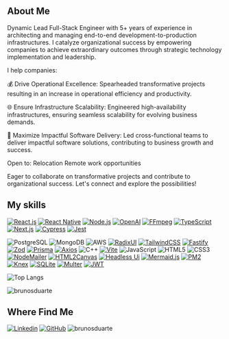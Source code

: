 ## About Me

Dynamic Lead Full-Stack Engineer with 5+ years of experience in architecting and managing end-to-end development-to-production infrastructures. I catalyze organizational success by empowering companies to achieve extraordinary outcomes through strategic technology implementation and leadership.

I help companies:

 💰 Drive Operational Excellence: Spearheaded transformative projects resulting in an increase in operational efficiency and productivity.
 
 🌐 Ensure Infrastructure Scalability: Engineered high-availability infrastructures, ensuring seamless scalability for evolving business demands.
 
 🚀 Maximize Impactful Software Delivery: Led cross-functional teams to deliver impactful software solutions, contributing to business growth and success.

Open to:
 Relocation
 Remote work opportunities

Eager to collaborate on transformative projects and contribute to organizational success.
Let's connect and explore the possibilities!
  
## My skills

[![React.js](https://img.shields.io/badge/React.js-gray?logo=React)](https://react.dev)
[![React Native](https://img.shields.io/badge/React.js-gray?logo=React&logoColor=purple)](https://reactnative.dev)
[![Node.js](https://img.shields.io/badge/Node.js-gray?logo=Node.js)](https://nodejs.org)
[![OpenAI](https://img.shields.io/badge/OpenAI-gray?logo=OpenAI)](https://openai.com)
[![FFmpeg](https://img.shields.io/badge/FFmpeg-gray?logo=FFmpeg)](https://ffmpeg.org)
[![TypeScript](https://img.shields.io/badge/TypeScript-gray?logo=TypeScript)](https://www.typescriptlang.org)
[![Next.js](https://img.shields.io/badge/Next.js-gray?logo=Next.js)](https://nextjs.org)
[![Cypress](https://img.shields.io/badge/Cypress-gray?logo=Cypress)](https://docs.cypress.io)
[![Jest](https://img.shields.io/badge/Jest-gray?logo=Jest)](https://jest.io)



![PostgreSQL](https://img.shields.io/badge/PostgreSQL-333333?style=flat&logo=postgresql&logoColor=007396)
![MongoDB](https://img.shields.io/badge/-MongoDB-333333?style=flat&logo=mongodb)
![AWS](https://img.shields.io/badge/-AWS-333333?style=flat&logo=amazon)
[![RadixUI](https://img.shields.io/badge/RadixUI-gray?logo=Radix+UI)](https://www.radix.com)
[![TailwindCSS](https://img.shields.io/badge/TailwindCSS-gray?logo=Tailwind+CSS)](https://www.tailwindcss.com)
[![Fastify](https://img.shields.io/badge/Fastify-gray?logo=Fastify)](https://www.fastify.dev)
[![Zod](https://img.shields.io/badge/Zod-gray?logo=Zod)](https://www.zod.dev)
[![Prisma](https://img.shields.io/badge/Prisma-gray?logo=Prisma)](https://www.prisma.io)
[![Axios](https://img.shields.io/badge/Axios-gray?logo=Axios)](https://www.axios-http.com)
![C++](https://img.shields.io/badge/-C++-333333?style=flat&logo=C%2B%2B&logoColor=00599C)
[![Vite](https://img.shields.io/badge/Vite-gray?logo=Vite)](https://vitejs.org)
![JavaScript](https://img.shields.io/badge/-JavaScript-333333?style=flat&logo=javascript)
![HTML5](https://img.shields.io/badge/-HTML5-333333?style=flat&logo=HTML5)
![CSS3](https://img.shields.io/badge/-CSS3-333333?style=flat&logo=CSS3&logoColor=1572B6)
[![NodeMailer](https://img.shields.io/badge/NodeMailer-gray?logo=Minutemailer)](https://nodemailer.com)
[![HTML2Canvas](https://img.shields.io/badge/HTML2Canvas-gray?logo=PlayCanvas)](https://html2canvas.hertzen.com)
[![Headless Ui](https://img.shields.io/badge/Headless_Ui-gray?logo=Headless+UI)](https://headlessui.com)
[![Mermaid.js](https://img.shields.io/badge/Mermaid.js-gray?logo=Mermaid)](https://mermaid-js.org)
[![PM2](https://img.shields.io/badge/PM2-gray?logo=PM2)](https://pm2.io)
[![Knex](https://img.shields.io/badge/Knex-gray?logo=Knex.js)](https://knexjs.org)
[![SQLite](https://img.shields.io/badge/SQLite-gray?logo=SQLite)](https://www.sqlite.org)
[![Multer](https://img.shields.io/badge/Multer-gray?logo=Müller)](https:/npmjs.com/package/multer)
[![JWT](https://img.shields.io/badge/JWT-gray?logo=JSON+Web+Tokens)](jwt.io)

![Top Langs](https://github-readme-stats.vercel.app/api/top-langs/?username=brunosduarte&layout=compact&theme=nord)

 <img align="center" src="https://github-readme-streak-stats.herokuapp.com/?user=brunosduarte&layout=compact&theme=nord" alt="brunosduarte" />


## Where Find Me

[![Linkedin](https://img.shields.io/badge/-brunosduarte-blue?style=flat-square&logo=Linkedin&logoColor=white&link=https://www.linkedin.com/in/brunosduarte)](https://www.linkedin.com/in/brunosduarte)
[![GitHub](https://img.shields.io/github/followers/brunosduarte?label=follow&style=social)](https://github.com/brunosduarte)
<img src="https://komarev.com/ghpvc/?username=brunosduarte&label=Profile%20views&color=0e75b6&style=flat" alt="brunosduarte" />

